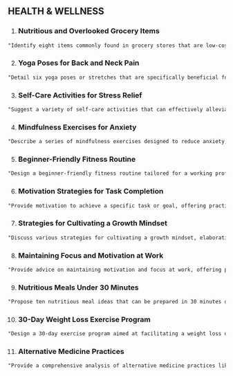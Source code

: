 ## HEALTH & WELLNESS

1.  ### Nutritious and Overlooked Grocery Items

```markdown
"Identify eight items commonly found in grocery stores that are low-cost, highly nutritious, and often overlooked, elaborating on their nutritional benefits and potential uses."
```

2.  ### Yoga Poses for Back and Neck Pain

```markdown
"Detail six yoga poses or stretches that are specifically beneficial for alleviating back and neck pain, including instructions on how to perform them correctly and safely."
```

3.  ### Self-Care Activities for Stress Relief

```markdown
"Suggest a variety of self-care activities that can effectively alleviate stress, explaining how each activity contributes to relaxation and well-being."
```

4.  ### Mindfulness Exercises for Anxiety

```markdown
"Describe a series of mindfulness exercises designed to reduce anxiety, explaining how each exercise promotes relaxation and fosters a sense of calm."
```

5.  ### Beginner-Friendly Fitness Routine

```markdown
"Design a beginner-friendly fitness routine tailored for a working professional, ensuring it is simple to follow, requires minimal equipment, and can be completed within a limited timeframe."
```

6.  ### Motivation Strategies for Task Completion

```markdown
"Provide motivation to achieve a specific task or goal, offering practical advice, strategies, and inspiration tailored to the task or goal at hand."
```

7.  ### Strategies for Cultivating a Growth Mindset

```markdown
"Discuss various strategies for cultivating a growth mindset, elaborating on the benefits of this mindset and how it can be applied to various aspects of life."
```

8.  ### Maintaining Focus and Motivation at Work

```markdown
"Provide advice on maintaining motivation and focus at work, offering practical strategies for enhancing productivity and job satisfaction."
```

9.  ### Nutritious Meals Under 30 Minutes

```markdown
"Propose ten nutritious meal ideas that can be prepared in 30 minutes or less, ensuring each meal is balanced, delicious, and easy to make."
```

10. ### 30-Day Weight Loss Exercise Program

```markdown
"Design a 30-day exercise program aimed at facilitating a weight loss of 2 lbs per week, ensuring the program is balanced, safe, and suitable for various fitness levels."
```

11. ### Alternative Medicine Practices

```markdown
"Provide a comprehensive analysis of alternative medicine practices like acupuncture and herbal remedies, detailing their potential benefits and risks based on current scientific understanding and research."
```
